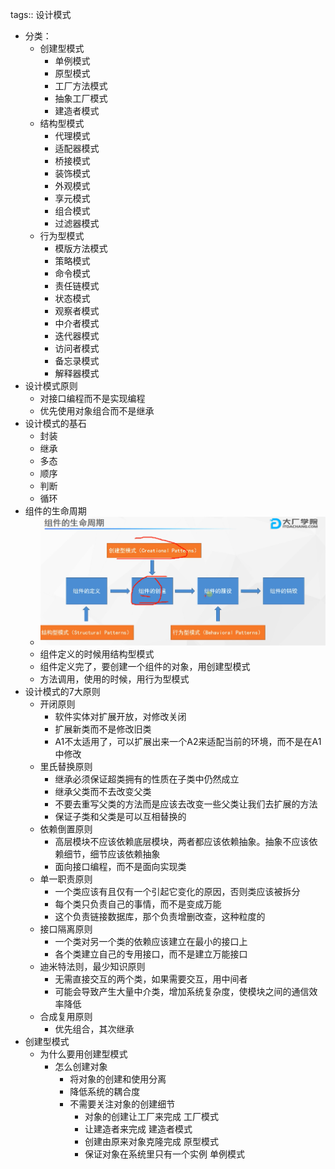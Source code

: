 tags:: 设计模式

- 分类：
	- 创建型模式
		- 单例模式
		- 原型模式
		- 工厂方法模式
		- 抽象工厂模式
		- 建造者模式
	- 结构型模式
		- 代理模式
		- 适配器模式
		- 桥接模式
		- 装饰模式
		- 外观模式
		- 享元模式
		- 组合模式
		- 过滤器模式
	- 行为型模式
		- 模版方法模式
		- 策略模式
		- 命令模式
		- 责任链模式
		- 状态模式
		- 观察者模式
		- 中介者模式
		- 迭代器模式
		- 访问者模式
		- 备忘录模式
		- 解释器模式
- 设计模式原则
	- 对接口编程而不是实现编程
	- 优先使用对象组合而不是继承
- 设计模式的基石
	- 封装
	- 继承
	- 多态
	- 顺序
	- 判断
	- 循环
- 组件的生命周期
	- ![image.png](../assets/image_1680102777227_0.png)
	- 组件定义的时候用结构型模式
	- 组件定义完了，要创建一个组件的对象，用创建型模式
	- 方法调用，使用的时候，用行为型模式
- 设计模式的7大原则
	- 开闭原则
		- 软件实体对扩展开放，对修改关闭
		- 扩展新类而不是修改旧类
		- A1不太适用了，可以扩展出来一个A2来适配当前的环境，而不是在A1中修改
	- 里氏替换原则
		- 继承必须保证超类拥有的性质在子类中仍然成立
		- 继承父类而不去改变父类
		- 不要去重写父类的方法而是应该去改变一些父类让我们去扩展的方法
		- 保证子类和父类是可以互相替换的
	- 依赖倒置原则
		- 高层模块不应该依赖底层模块，两者都应该依赖抽象。抽象不应该依赖细节，细节应该依赖抽象
		- 面向接口编程，而不是面向实现类
	- 单一职责原则
		- 一个类应该有且仅有一个引起它变化的原因，否则类应该被拆分
		- 每个类只负责自己的事情，而不是变成万能
		- 这个负责链接数据库，那个负责增删改查，这种粒度的
	- 接口隔离原则
		- 一个类对另一个类的依赖应该建立在最小的接口上
		- 各个类建立自己的专用接口，而不是建立万能接口
	- 迪米特法则，最少知识原则
		- 无需直接交互的两个类，如果需要交互，用中间者
		- 可能会导致产生大量中介类，增加系统复杂度，使模块之间的通信效率降低
	- 合成复用原则
		- 优先组合，其次继承
- 创建型模式
	- 为什么要用创建型模式
		- 怎么创建对象
			- 将对象的创建和使用分离
			- 降低系统的耦合度
			- 不需要关注对象的创建细节
				- 对象的创建让工厂来完成 工厂模式
				- 让建造者来完成 建造者模式
				- 创建由原来对象克隆完成 原型模式
				- 保证对象在系统里只有一个实例 单例模式